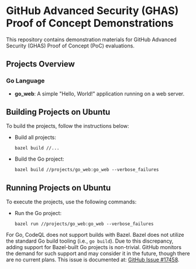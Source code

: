 # GitHub Advanced Security (GHAS) Proof of Concept Demonstrations

This repository contains demonstration materials for GitHub Advanced Security (GHAS) Proof of Concept (PoC) evaluations.

## Projects Overview

### Go Language
- **go_web**: A simple "Hello, World!" application running on a web server.

## Building Projects on Ubuntu

To build the projects, follow the instructions below:

- Build all projects:
  ```
  bazel build //...
  ```

- Build the Go project:
  ```
  bazel build //projects/go_web:go_web --verbose_failures
  ```

## Running Projects on Ubuntu

To execute the projects, use the following commands:

- Run the Go project:
  ```
  bazel run //projects/go_web:go_web --verbose_failures
  ```

For Go, CodeQL does not support builds with Bazel. Bazel does not utilize the standard Go build tooling (i.e., `go build`). Due to this discrepancy, adding support for Bazel-built Go projects is non-trivial. GitHub monitors the demand for such support and may consider it in the future, though there are no current plans. This issue is documented at: [GitHub Issue #17458](https://github.com/github/codeql/issues/17458).
